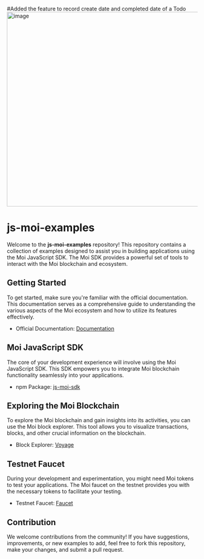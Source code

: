 #Added the feature to record create date and completed date of a Todo
<img width="514" alt="image" src="https://github.com/AkashShinde-c/MOITodoList/assets/54067548/d4b62cc2-683e-477b-8fa9-1e0b4ded7b02">


# js-moi-examples

Welcome to the **js-moi-examples** repository! This repository contains a collection of examples designed to assist you 
in building applications using the Moi JavaScript SDK. The Moi SDK provides a powerful set of tools to interact with 
the Moi blockchain and ecosystem.

## Getting Started

To get started, make sure you're familiar with the official documentation. This documentation serves as a comprehensive 
guide to understanding the various aspects of the Moi ecosystem and how to utilize its features effectively.

- Official Documentation: [Documentation](https://docs.moi.technology/)

## Moi JavaScript SDK

The core of your development experience will involve using the Moi JavaScript SDK. This SDK empowers you to integrate 
Moi blockchain functionality seamlessly into your applications.

- npm Package: [js-moi-sdk](https://www.npmjs.com/package/js-moi-sdk?activeTab=readme)

## Exploring the Moi Blockchain

To explore the Moi blockchain and gain insights into its activities, you can use the Moi block explorer. This tool 
allows you to visualize transactions, blocks, and other crucial information on the blockchain.

- Block Explorer: [Voyage](https://voyage.moi.technology/)

## Testnet Faucet

During your development and experimentation, you might need Moi tokens to test your applications. The Moi faucet on 
the testnet provides you with the necessary tokens to facilitate your testing.

- Testnet Faucet: [Faucet](https://voyage.moi.technology/faucet/)

## Contribution

We welcome contributions from the community! If you have suggestions, improvements, or new examples to add, feel free 
to fork this repository, make your changes, and submit a pull request.
